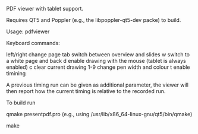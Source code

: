 PDF viewer with tablet support.

Requires QT5 and Poppler (e.g., the libpoppler-qt5-dev packe) to build.

Usage: pdfviewer <file>

Keyboard commands:

left/right	change page
tab		switch between overview and slides
w		switch to a white page and back
d		enable drawing with the mouse (tablet is always enabled)
c		clear current drawing
1-9		change pen width and colour
t		enable timining

A previous timing run can be given as additional parameter, the viewer will
then report how the current timing is relative to the recorded run.

To build run

qmake presentpdf.pro 
(e.g., using /usr/lib/x86_64-linux-gnu/qt5/bin/qmake)

make

